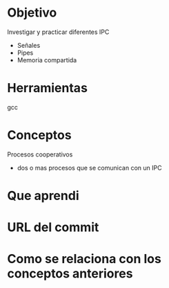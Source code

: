 # Objetivo
Investigar y practicar diferentes IPC
+ Señales
+ Pipes
+ Memoria compartida
# Herramientas
gcc

# Conceptos
Procesos cooperativos
+ dos o mas procesos que se comunican con un IPC

# Que aprendi

# URL del commit


# Como se relaciona con los conceptos anteriores
